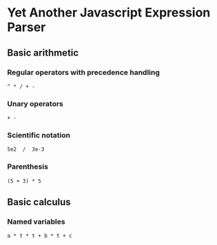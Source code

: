 # Yet Another Javascript Expression Parser

## Basic arithmetic

### Regular operators with precedence handling
    ^ * / + -

### Unary operators
    + -

### Scientific notation
    5e2  /  3e-3

### Parenthesis
    (5 + 3) * 5


## Basic calculus

### Named variables
    a * t * t + b * t + c